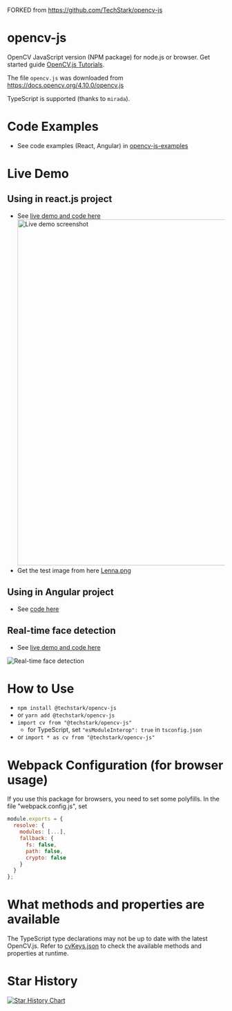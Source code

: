 FORKED from https://github.com/TechStark/opencv-js

# opencv-js

OpenCV JavaScript version (NPM package) for node.js or browser. Get started guide [OpenCV.js Tutorials](https://docs.opencv.org/4.10.0/#:~:text=OpenCV%2DPython%20Tutorials-,OpenCV.js%20Tutorials,-Tutorials%20for%20contrib).

The file `opencv.js` was downloaded from https://docs.opencv.org/4.10.0/opencv.js

TypeScript is supported (thanks to `mirada`).

# Code Examples

- See code examples (React, Angular) in [opencv-js-examples](https://github.com/TechStark/opencv-js-examples)

# Live Demo

## Using in react.js project

- See [live demo and code here](https://codesandbox.io/s/techstarkopencv-js-demo-page-f7gvk?file=/src/TestPage.jsx)
  <img src="https://user-images.githubusercontent.com/132509/130320696-eaa3899b-2356-4e9f-bbc9-0a969465c58e.png" height="800px" alt="Live demo screenshot" />
- Get the test image from here [Lenna.png](test/Lenna.png)

## Using in Angular project

- See [code here](https://codesandbox.io/s/techstark-opencv-js-angular-demo-hkmc1n?file=/src/app/app.component.ts)

## Real-time face detection

- See [live demo and code here](https://codesandbox.io/s/opencv-js-face-detection-i1i3u)

![Real-time face detection](https://user-images.githubusercontent.com/132509/160820773-cdb023a6-77a2-4f2e-a0e9-fb06931c8f9f.gif)

# How to Use

- `npm install @techstark/opencv-js`
- or `yarn add @techstark/opencv-js`
- `import cv from "@techstark/opencv-js"`
  - for TypeScript, set `"esModuleInterop": true` in `tsconfig.json`
- or `import * as cv from "@techstark/opencv-js"`

# Webpack Configuration (for browser usage)

If you use this package for browsers, you need to set some polyfills. In the file "webpack.config.js", set

```js
module.exports = {
  resolve: {
    modules: [...],
    fallback: {
      fs: false,
      path: false,
      crypto: false
    }
  }
};
```

# What methods and properties are available

The TypeScript type declarations may not be up to date with the latest OpenCV.js. Refer to [cvKeys.json](doc/cvKeys.json) to check the available methods and properties at runtime.

# Star History

[![Star History Chart](https://api.star-history.com/svg?repos=techstark/opencv-js&type=Date)](https://star-history.com/#techstark/opencv-js&Date)
